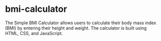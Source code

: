 # bmi-calculator
The Simple BMI Calculator allows users to calculate their body mass index (BMI) by entering their height and weight. The calculator is built using HTML, CSS, and JavaScript.

